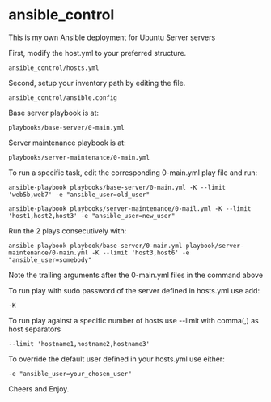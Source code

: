 # ansible_control
This is my own Ansible deployment for Ubuntu Server servers

First, modify the host.yml to your preferred structure.

    ansible_control/hosts.yml

Second, setup your inventory path by editing the file.

    ansible_control/ansible.config

Base server playbook is at:

    playbooks/base-server/0-main.yml

Server maintenance playbook is at:

    playbooks/server-maintenance/0-main.yml

To run a specific task, edit the corresponding 0-main.yml play file and run:

    ansible-playbook playbooks/base-server/0-main.yml -K --limit 'web5b,web7' -e "ansible_user=old_user"

    ansible-playbook playbooks/server-maintenance/0-mail.yml -K --limit 'host1,host2,host3' -e "ansible_user=new_user"

Run the 2 plays consecutively with:

    ansible-playbook playbook/base-server/0-main.yml playbook/server-maintenance/0-main.yml -K --limit 'host3,host6' -e "ansible_user=somebody"

Note the trailing arguments after the 0-main.yml files in the command above

To run play with sudo password of the server defined in hosts.yml use add:

    -K

To run play against a specific number of hosts use --limit with comma(,) as host separators

    --limit 'hostname1,hostname2,hostname3'

To override the default user defined in your hosts.yml use either:
  
    -e "ansible_user=your_chosen_user"

Cheers and Enjoy.
